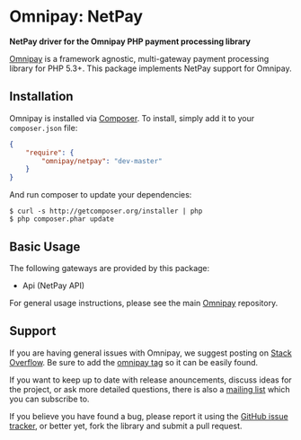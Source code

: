 # Omnipay: NetPay

**NetPay driver for the Omnipay PHP payment processing library**

<!--[![Build Status](https://travis-ci.org/thephpleague/omnipay-netpay.png?branch=master)](https://travis-ci.org/thephpleague/omnipay-netpay)-->
<!--[![Latest Stable Version](https://poser.pugx.org/omnipay/netpay/version.png)](https://packagist.org/packages/Kong365/netpay)-->
<!--[![Total Downloads](https://poser.pugx.org/omnipay/netpay/d/total.png)](https://packagist.org/packages/Kong365/netpay)-->

[Omnipay](https://github.com/thephpleague/omnipay) is a framework agnostic, multi-gateway payment
processing library for PHP 5.3+. This package implements NetPay support for Omnipay.

## Installation

Omnipay is installed via [Composer](http://getcomposer.org/). To install, simply add it
to your `composer.json` file:

```json
{
    "require": {
        "omnipay/netpay": "dev-master"
    }
}
```

And run composer to update your dependencies:

    $ curl -s http://getcomposer.org/installer | php
    $ php composer.phar update

## Basic Usage

The following gateways are provided by this package:

* Api (NetPay API)

For general usage instructions, please see the main [Omnipay](https://github.com/thephpleague/omnipay)
repository.

## Support

If you are having general issues with Omnipay, we suggest posting on
[Stack Overflow](http://stackoverflow.com/). Be sure to add the
[omnipay tag](http://stackoverflow.com/questions/tagged/omnipay) so it can be easily found.

If you want to keep up to date with release anouncements, discuss ideas for the project,
or ask more detailed questions, there is also a [mailing list](https://groups.google.com/forum/#!forum/omnipay) which
you can subscribe to.

If you believe you have found a bug, please report it using the [GitHub issue tracker](https://github.com/Kong365/omnipay-netpay/issues),
or better yet, fork the library and submit a pull request.
